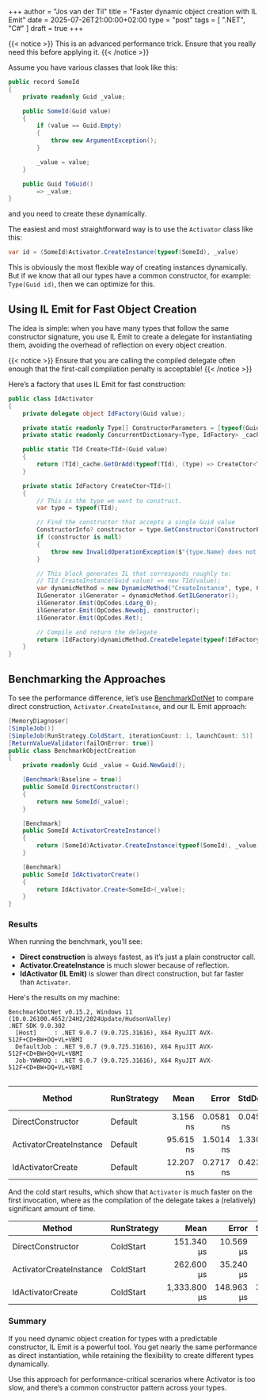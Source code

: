 +++
author = "Jos van der Til"
title = "Faster dynamic object creation with IL Emit"
date  = 2025-07-26T21:00:00+02:00
type = "post"
tags = [ ".NET", "C#" ]
draft = true
+++

{{< notice >}}
This is an advanced performance trick. Ensure that you really need this before applying it.
{{< /notice >}}

Assume you have various classes that look like this:
```cs
public record SomeId
{
    private readonly Guid _value;

    public SomeId(Guid value)
    {
        if (value == Guid.Empty)
        {
            throw new ArgumentException();
        }

        _value = value;
    }

    public Guid ToGuid() 
        => _value;
}
```

and you need to create these dynamically.

The easiest and most straightforward way is to use the `Activator` class like this:
```cs
var id = (SomeId)Activator.CreateInstance(typeof(SomeId), _value)
```

This is obviously the most flexible way of creating instances dynamically. 
But if we know that all our types have a common constructor, for example: `Type(Guid id)`, then we can optimize for this.

## Using IL Emit for Fast Object Creation

The idea is simple: when you have many types that follow the same constructor signature, you use IL Emit to create a delegate for instantiating them, avoiding the overhead of reflection on every object creation.

{{< notice >}}
Ensure that you are calling the compiled delegate often enough that the first-call compilation penalty is acceptable!
{{< /notice >}}

Here’s a factory that uses IL Emit for fast construction:

```cs
public class IdActivator
{
    private delegate object IdFactory(Guid value);

    private static readonly Type[] ConstructorParameters = [typeof(Guid)];
    private static readonly ConcurrentDictionary<Type, IdFactory> _cache = new();

    public static TId Create<TId>(Guid value)
    {
        return (TId)_cache.GetOrAdd(typeof(TId), (type) => CreateCtor<TId>())(value);
    }

    private static IdFactory CreateCtor<TId>()
    {
        // This is the type we want to construct.
        var type = typeof(TId);

        // Find the constructor that accepts a single Guid value
        ConstructorInfo? constructor = type.GetConstructor(ConstructorParameters);
        if (constructor is null)
        {
            throw new InvalidOperationException($"{type.Name} does not have a public constructor that accepts a single Guid parameter.");
        }

        // This block generates IL that corresponds roughly to:
        // TId CreateInstance(Guid value) => new TId(value);
        var dynamicMethod = new DynamicMethod("CreateInstance", type, ConstructorParameters, true);
        ILGenerator ilGenerator = dynamicMethod.GetILGenerator();
        ilGenerator.Emit(OpCodes.Ldarg_0);
        ilGenerator.Emit(OpCodes.Newobj, constructor);
        ilGenerator.Emit(OpCodes.Ret);

        // Compile and return the delegate
        return (IdFactory)dynamicMethod.CreateDelegate(typeof(IdFactory));
    }
}
```

## Benchmarking the Approaches

To see the performance difference, let’s use [BenchmarkDotNet](https://benchmarkdotnet.org/) to compare direct construction, `Activator.CreateInstance`, and our IL Emit approach:

```cs
[MemoryDiagnoser]
[SimpleJob()]
[SimpleJob(RunStrategy.ColdStart, iterationCount: 1, launchCount: 5)]
[ReturnValueValidator(failOnError: true)]
public class BenchmarkObjectCreation
{
    private readonly Guid _value = Guid.NewGuid();

    [Benchmark(Baseline = true)]
    public SomeId DirectConstructor()
    {
        return new SomeId(_value);
    }

    [Benchmark]
    public SomeId ActivatorCreateInstance()
    {
        return (SomeId)Activator.CreateInstance(typeof(SomeId), _value);
    }

    [Benchmark]
    public SomeId IdActivatorCreate()
    {
        return IdActivator.Create<SomeId>(_value);
    }
}
```

### Results

When running the benchmark, you’ll see:

- **Direct construction** is always fastest, as it’s just a plain constructor call.
- **Activator.CreateInstance** is much slower because of reflection.
- **IdActivator (IL Emit)** is slower than direct construction, but far faster than `Activator`.

Here's the results on my machine:

```
BenchmarkDotNet v0.15.2, Windows 11 (10.0.26100.4652/24H2/2024Update/HudsonValley)
.NET SDK 9.0.302
  [Host]     : .NET 9.0.7 (9.0.725.31616), X64 RyuJIT AVX-512F+CD+BW+DQ+VL+VBMI
  DefaultJob : .NET 9.0.7 (9.0.725.31616), X64 RyuJIT AVX-512F+CD+BW+DQ+VL+VBMI
  Job-YWWROQ : .NET 9.0.7 (9.0.725.31616), X64 RyuJIT AVX-512F+CD+BW+DQ+VL+VBMI


```
| Method                  | RunStrategy | Mean             | Error           | StdDev         | Ratio | RatioSD | Gen0   | Allocated | Alloc Ratio |
|------------------------ |------------ |-----------------:|----------------:|---------------:|------:|--------:|-------:|----------:|------------:|
| DirectConstructor       | Default     |         3.156 ns |       0.0581 ns |      0.0454 ns |  1.00 |    0.02 | 0.0019 |      32 B |        1.00 |
| ActivatorCreateInstance | Default     |        95.615 ns |       1.5014 ns |      1.3309 ns | 30.30 |    0.58 | 0.0191 |     320 B |       10.00 |
| IdActivatorCreate       | Default     |        12.207 ns |       0.2717 ns |      0.4230 ns |  3.87 |    0.14 | 0.0019 |      32 B |        1.00 |

And the cold start results, which show that `Activator` is much faster on the first invocation, where as the compilation of the delegate takes a (relatively) significant amount of time.

| Method                  | RunStrategy | Mean         | Error      | StdDev    | Ratio | RatioSD |
|------------------------ |------------ |-------------:|-----------:|----------:|------:|--------:|
| DirectConstructor       | ColdStart   |   151.340 μs |  10.569 μs |  2.745 μs |  1.00 |    0.02 |
| ActivatorCreateInstance | ColdStart   |   262.600 μs |  35.240 μs |  9.152 μs |  1.74 |    0.06 |
| IdActivatorCreate       | ColdStart   | 1,333.800 μs | 148.963 μs | 38.685 μs |  8.82 |    0.27 |


### Summary

If you need dynamic object creation for types with a predictable constructor, IL Emit is a powerful tool. 
You get nearly the same performance as direct instantiation, while retaining the flexibility to create different types dynamically.

Use this approach for performance-critical scenarios where Activator is too slow, and there’s a common constructor pattern across your types.
